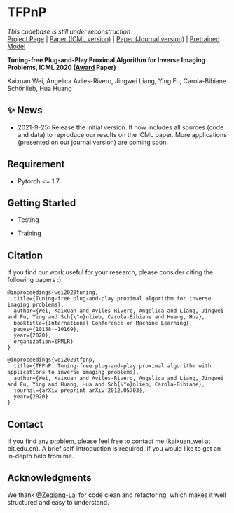 # TFPnP
*This codebase is still under reconstruction*    
[Project Page]() | [Paper (ICML version)](https://arxiv.org/abs/2002.09611) | [Paper (Journal version)](https://arxiv.org/abs/2012.05703) | [Pretrained Model](https://1drv.ms/u/s!AomvdxwcLmYImAxUxtn5DtMEjFbs?e=phu6Pu)

**Tuning-free Plug-and-Play Proximal Algorithm for Inverse Imaging Problems, ICML 2020 ([Award](https://icml.cc/Conferences/2020/Awards) Paper)** 

Kaixuan Wei, Angelica Aviles-Rivero, Jingwei Liang, Ying Fu, Carola-Bibiane Schönlieb, Hua Huang

## :sparkles: News

- 2021-9-25: Release the initial version. It now includes all sources (code and data) to reproduce our results on the ICML paper. More applications (presented on our journal version) are coming soon. 


## Requirement

- Pytorch <= 1.7

## Getting Started

- Testing

- Training

## Citation

If you find our work useful for your research, please consider citing the following papers :)

```
@inproceedings{wei2020tuning,
  title={Tuning-free plug-and-play proximal algorithm for inverse imaging problems},
  author={Wei, Kaixuan and Aviles-Rivero, Angelica and Liang, Jingwei and Fu, Ying and Sch{\"o}nlieb, Carola-Bibiane and Huang, Hua},
  booktitle={International Conference on Machine Learning},
  pages={10158--10169},
  year={2020},
  organization={PMLR}
}

@inproceedings{wei2020tfpnp,
  title={TFPnP: Tuning-free plug-and-play proximal algorithm with applications to inverse imaging problems},
  author={Wei, Kaixuan and Aviles-Rivero, Angelica and Liang, Jingwei and Fu, Ying and Huang, Hua and Sch{\"o}nlieb, Carola-Bibiane},
  journal={arXiv preprint arXiv:2012.05703},
  year={2020}
}
```

## Contact
If you find any problem, please feel free to contact me (kaixuan_wei at bit.edu.cn). A brief self-introduction is required, if you would like to get an in-depth help from me.

## Acknowledgments
We thank [@Zeqiang-Lai](https://github.com/Zeqiang-Lai) for code clean and refactoring, which makes it well structured and easy to understand. 